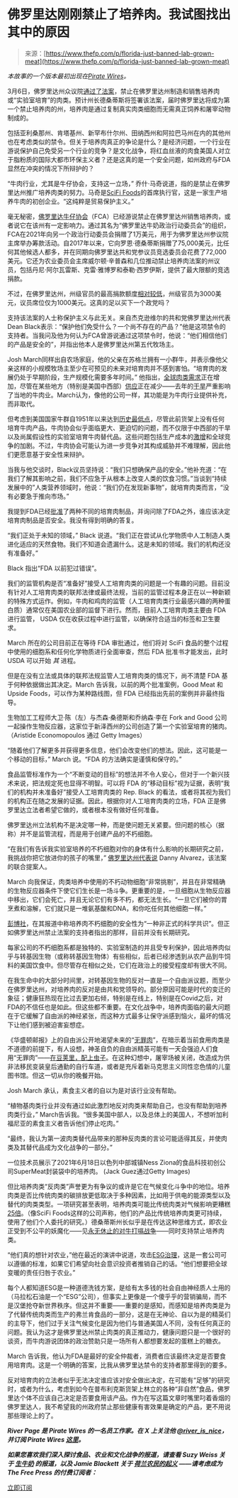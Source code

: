 <!--yml

category: 未分类

date: 2024-05-29 12:33:57

-->

# 佛罗里达刚刚禁止了培养肉。我试图找出其中的原因

> 来源：[https://www.thefp.com/p/florida-just-banned-lab-grown-meat](https://www.thefp.com/p/florida-just-banned-lab-grown-meat)

*本故事的一个版本最初出现在[Pirate Wires](https://get.piratewires.com/meat)。*

3月6日，佛罗里达州众议院[通过了法案](https://floridapolitics.com/archives/663694-legislature-passes-ban-on-cultivated-meat/)，禁止在佛罗里达州制造和销售培养肉或“实验室培育”的肉类。预计州长德桑蒂斯将签署该法案，届时佛罗里达将成为第一个禁止培养肉的州，培养肉是通过复制真实肉类细胞而无需真正饲养和屠宰动物制成的。

包括亚利桑那州、肯塔基州、新罕布什尔州、田纳西州和阿拉巴马州在内的其他州也在考虑类似的禁令。但关于培养肉真正的争论是什么？是经济问题，一个行业在游说保护自己免受另一个行业的竞争？是文化战争，将红血丝液的肉食美国人对立于脂粉质的国际大都市环保主义者？还是这真的是一个安全问题，如州政府与FDA显然在冲突的情况下所辩护的？

“牛肉行业，尤其是牛仔协会，支持这一立场，” 乔什·马奇说道，指的是禁止在佛罗里达州推广培养肉类的努力。马奇是[SciFi Foods](https://scififoods.com/)的首席执行官，这是一家生产培养牛肉的初创企业。“这纯粹是贸易保护主义。”

毫无秘密，[佛罗里达牛仔协会](https://www.floridacattlemen.org/)（FCA）已经游说禁止在佛罗里达州销售培养肉，或者说它在该州有一定影响力。通过其名为“佛罗里达牛奶政治行动委员会”的组织，FCA在2021年向另一个政治行动委员会捐赠了1万美元，用于为佛罗里达州参议院主席举办筹款活动。自2017年以来，它向罗恩·德桑蒂斯捐赠了75,000美元，比任何其他候选人都多，并在同期向佛罗里达共和党参议员竞选委员会花费了72,000美元。它还为农业委员会主席威尔顿·辛普森和几位推动禁止培养肉法案的州议员，包括丹尼·阿尔瓦雷斯、克雷·雅博罗和泰勒·西罗伊斯，提供了最大限额的竞选捐款。

不过，在佛罗里达州，州级官员的最高捐款额度[相对较低](https://ballotpedia.org/Campaign_finance_requirements_in_Florida)，州级官员为3000美元，议员席位仅为1000美元。这真的足以买下一个政党吗？

支持该法案的人士称保护主义与此无关。来自杰克逊维尔的共和党佛罗里达州代表Dean Black表示：“保护他们免受什么？一个尚不存在的产品？”他是这项禁令的支持者。当我问及他为何认为FCA曾游说通过这项禁令时，他说：“他们相信他们的产品是安全的”，并指出他本人是佛罗里达州第五代牧场主。

Josh March同样出自农场家庭，他的父亲在苏格兰拥有一小群牛，并表示像他父亲这样的小规模牧场主至少在可预见的未来对培育肉并不感到害怕。“培育肉的发展仍处于早期阶段，生产规模化需要多年时间。” 他指出，[全球肉类需求](https://www.fao.org/3/cb5332en/Meat.pdf)正在增加，尽管在某些地方（特别是美国中西部）[供应](https://www.meatpoultry.com/articles/29604-2024-industry-outlook-beef-dealing-with-two-year-decline)正在减少——去年的[干旱](https://investigatemidwest.org/2024/03/13/droughts-complicated-by-climate-change-lead-to-historically-dwindling-us-beef-herd/)严重影响了当地的牛肉业。March认为，像他的公司一样，其功能是为牛肉行业提供补充，而非取代。

但考虑到美国国家牛群自1951年以来达到[历史最低点](https://www.bloomberg.com/news/articles/2024-01-31/us-beef-to-remain-expensive-as-herd-shrinks-to-73-year-low)，尽管此前货架上没有任何培育牛肉产品，牛肉协会似乎面临更大、更迫切的问题，而不仅限于中西部的干旱以及尚属假设性的实验室培育牛肉替代品。这些问题包括生产成本的[激增](https://www.wsj.com/story/beef-prices-are-high-heres-why-a28ca6df)和全球竞争的加剧。不过，牛肉协会可能认为进一步竞争对其构成威胁并不难理解，因此他们更愿意基于安全性来辩护。

当我与他交谈时，Black议员坚持说：“我们只想确保产品的安全。”他补充道：“在我们了解其影响之前，我们不应急于从根本上改变人类的饮食习惯。”当谈到“持续发展中的”人类营养领域时，他说：“我们仍在发现新事物”，就培育肉类而言，“没有必要急于推向市场。”

我提到FDA已经[批准](https://www.nbcnews.com/science/science-news/us-approves-chicken-made-cultivated-cells-nations-first-lab-grown-meat-rcna90439)了两种不同的培育肉制品，并询问除了FDA之外，谁应该决定培育肉制品是否安全。我没有得到明确的答复。

“我们正处于未知的领域，” Black 说道。“我们正在尝试从化学物质中人工制造人类进化适应的天然食物。我们不知道会遗漏什么。这是未知的领域。我们的机构还没有准备好。”

Black 指出“FDA 以前犯过错误”。

我们的监管机构是否“准备好”接受人工培育肉类的问题是一个有趣的问题。目前没有针对人工培育肉类的联邦法律或最终法规，当前的监管过程本身正在以一种新颖的特殊方式运作。例如，牛肉和鸡肉的监管（人工培育肉类行业最感兴趣的两种蛋白质）通常仅在美国农业部的监督下进行。然而，目前人工培育肉类主要由 FDA 进行监管， USDA 仅在收获过程中进行监管，以确保符合适当的标签和卫生要求。

March 所在的公司目前正在等待 FDA 审批通过，他们将对 SciFi 食品的整个过程中使用的细胞系和任何化学物质进行全面审查，然后 FDA 批准书才能发出，此时 USDA 可以开始 *其* 进程。

但是在没有立法或具体的联邦法规监管人工培育肉类的情况下，尚不清楚 FDA 基于何种依据做出其决定。March 告诉我，以前的两个批准案例，Good Meat 和 Upside Foods，可以作为某种路线图，但 FDA 已经指出先前的案例并非最终指导。

生物加工工程师大卫·陈（左）与杰森·桑德斯和乔纳森·李在 Fork and Good 公司一起操作生物反应器，这家位于新泽西州的公司创造了第一个实验室培育的猪肉。（Aristide Economopoulos 通过 Getty Images）

“随着他们了解更多并获得更多信息，他们会改变他们的想法。因此，这可能是一个移动的目标，” March 说。“FDA 的方法确实是谨慎和保守的。”

食品监管标准作为一个“不断变动的目标”的想法并不令人安心，但对于一个新兴技术来说，把法规定死也显得不明智。可以将 FDA 的“移动目标”视为证据，表明“我们的机构并未准备好”接受人工培育肉类的 Rep. Black 的看法，或者将其视为我们的机构正在随之发展的证据。因此，根据你对人工培育肉类的立场，FDA 正是佛罗里达立法者希望它做的，或者根本没有做好任何准备。

佛罗里达州立法机构不是决定哪一种，而是使问题无关紧要。但问题的核心（据称）并不是监管流程，而是用于创建产品的不朽细胞。

“在我们有告诉我实验室培养的不朽细胞对你的身体有什么影响的长期研究之前，我挑战你把它放进你的孩子的嘴里，” [佛罗里达州代表说](https://www.aol.com/news/lab-grown-meat-why-does-150326991.html?guccounter=1&guce_referrer=aHR0cHM6Ly93d3cucGlyYXRld2lyZXMuY29tLw&guce_referrer_sig=AQAAAKNYJ1lFdwBMCHagHZxeMSqeT_PQZo49f3SGWlTDu49lpNZQWKM3s4xXTx5aTgCMos9xzoWgUWVXJGZ1JkM0N_i5apvOOOibL_F8FGMhbUDHV_-ZawOakSqmK8zAJ8St5RqieLCwy4UXH4Gp-Wf6gg9WUztbB-ffwkhlX8zoQwbm) Danny Alvarez，该法案的联合提案人。

March 向我保证，肉类培养中使用的不朽动物细胞“非常挑剔”，并且在非常精确的生物反应器条件下使它们生长是一场斗争。更重要的是，一旦细胞从生物反应器中移出，它们会死亡，并且无论它们有多不朽，都无法生长。“一旦它们被你的胃烹煮和溶解，它们就只是一堆氨基酸和DNA，和你吃任何其他细胞一样。”

[彭博社](https://www.bloomberg.com/news/features/2023-02-07/lab-grown-meat-has-bigger-challenges-than-the-fda)，在其报道中称培养肉不朽细胞的安全性为“一种非正式的科学共识”。但正如佛罗里达州禁止法案的支持者指出的那样，目前并没有长期研究。

每家公司的不朽细胞系都是独特的、实验室制造的并且受专利保护，因此培养肉似乎与转基因生物（或称转基因生物体）有些相似，后者已经渗透到从农产品到牛饲料的美国饮食中。但尽管存在相似之处，它们在政治上的接受程度却有很大不同。

在我生命中的大部分时间里，对转基因生物的反对一直是一个自由派议题，而至少在佛罗里达州，对培养肉的反对是由共和党领导的。部分原因可能是时代的变迁的象征；健康狂热现在比过去更加右倾，特别是在线上，特别是在Covid之后，对FDA的不信任也是如此。但这些都不重要。在文化战争中，培养肉面临的最大问题在于它缓解了自由派的神经紧张，而这种方式最多让保守派感到恼火，最坏的情况下让他们感到被迫害妄想症。

《华盛顿邮报》上的自由派公开地渴望未来的“[无罪肉](https://www.washingtonpost.com/opinions/2023/07/03/lab-grown-chicken-meat-eating-guilt/)”，在暗示着当前食用肉类是不道德的前提下，有人设想，神圣自负的自由派精英可能有一天会强迫人们食用“无罪肉”——[在豆荚里，配上虫子](https://knowyourmeme.com/memes/i-will-not-eat-the-bugs)。在这种幻想中，屠宰场被关闭，改造成为供非法移民变装皇后通勤的自行车道，或者是充斥着新马克思主义同性恋色情的儿童图书馆。但这一切从你的晚餐开始。

Josh March 承认，素食主义者的自以为是对该行业没有帮助。

“植物基肉类行业并没有通过如此激烈地反对肉类来帮助自己，也没有帮助到培养肉类行业，” March告诉我。“很多美国中部人，以及总体上的美国人，不想听加利福尼亚的素食主义者告诉他们停止吃肉。”

“最终，我认为第一波肉类替代品带来的那种反肉类的言论可能适得其反，并使肉类及其替代品成为文化战争的一部分。”

一位技术员展示了2021年6月18日以色列中部城镇Ness Ziona的食品科技初创公司SuperMeat封装袋中的培养肉。 (Jack Guez通过Getty Images)

但比培养肉类“反肉类”声誉更为有争议的或许是它在气候变化斗争中的地位。培养肉类是否比传统肉类的碳排放更低取决于多种因素，比如用于供电的能源类型以及替代的肉类类型。一项研究甚至表明，培养肉类可能比传统肉类对气候影响更糟糕[25倍](https://www.newscientist.com/article/2372229-lab-grown-meat-could-be-25-times-worse-for-the-climate-than-beef/)。（像SciFi Foods这样的公司声称，他们的产品比传统培养肉类更可持续，使用了他们个人委托的研究。）德桑蒂斯州长似乎是在传达这种思维方式，即农业正受到不公平的妖魔化——见[永无休止的对牛打嗝战争](https://www.reuters.com/breakingviews/war-cow-farts-is-stinky-necessary-job-2023-03-24/)——同时支持禁止培养肉类。

“他们真的想针对农业，”他在最近的演讲中说道，攻击[ESG治理](https://www.thefp.com/p/the-giant-grift-that-swallowed-wall)，这是一套公司可以遵循的标准，如果它们希望向社会意识投资者推销自己的话。“他们想要把全球变暖的责任归咎于农业。”

每个人都知道ESG是一种道德洗钱方案，是给有太多钱的社会自由神经质人士用的（马拉松石油是一个“ESG”公司），但事实上更像是一个傻乎乎的营销骗局，而不是汉堡抢夺新世界秩序。但这并不重要——重要的是感知，而感知是培养肉类是为了代替传统肉类而生产的弗兰肯食品的一部分，这是在无神论、自以为是的精英们的主导下，他们过于关注气候变化是因为他们与普通美国人不同，没有任何真正的问题。我认为这才是佛罗里达州禁止肉类的真正推动力，健康问题只是一个很好的谈资，而牛肉游说团体的政治赞助只是一场所有人都想要发起的蛋糕上的糖衣。

March 告诉我，他认为FDA是最好的安全仲裁者，消费者应该最终决定是否要食用培育肉。这是一个明确的答案，比我从佛罗里达禁令的支持者那里得到的要多。

反对培育肉的立法者似乎无法决定谁应该对安全做出决定，在可能有“足够”的研究时，或者为什么，考虑到如今在普布利克斯货架上林立的各种“非自然”食品，佛罗里达个体不应该自己决定是否要食用该产品。作为在写这篇文章时嘴里叼着香烟的佛罗里达人，我不希望我的州政府禁止那些健康有害效果是确定的产品，更不用说那些理论上的了。

***River Page 是 Pirate Wires 的一名员工作家。在 X 上关注他 [@river_is_nice](https://twitter.com/river_is_nice)，并订阅 Pirate Wires [这里](https://get.piratewires.com/meat)。***

***如果您喜欢我们深入探讨食品、农业和文化战争的报道，请查看 Suzy Weiss 关于 [生牛奶](https://www.thefp.com/p/raw-milk) 的报道，以及 Jamie Blackett 关于 [荷兰农民的起义](https://www.thefp.com/p/the-revolt-of-the-dutch-farmers?utm_source=%2Fsearch%2Ffood&utm_medium=reader2) ——请考虑成为 The Free Press 的付费订阅者：***

[立即订阅](%%checkout_url%%)
